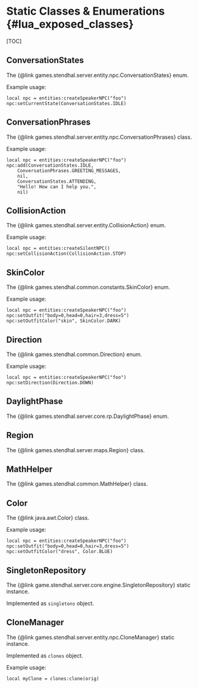 
Static Classes & Enumerations {#lua_exposed_classes}
=============================

[TOC]

## ConversationStates

The {@link games.stendhal.server.entity.npc.ConversationStates} enum.

Example usage:
```
local npc = entities:createSpeakerNPC("foo")
npc:setCurrentState(ConversationStates.IDLE)
```

## ConversationPhrases

The {@link games.stendhal.server.entity.npc.ConversationPhrases} class.

Example usage:
```
local npc = entities:createSpeakerNPC("foo")
npc:add(ConversationStates.IDLE,
	ConversationPhrases.GREETING_MESSAGES,
	nil,
	ConversationStates.ATTENDING,
	"Hello! How can I help you.",
	nil)
```

## CollisionAction

The {@link games.stendhal.server.entity.CollisionAction} enum.

Example usage:
```
local npc = entities:createSilentNPC()
npc:setCollisionAction(CollisionAction.STOP)
```

## SkinColor

The {@link games.stendhal.common.constants.SkinColor} enum.

Example usage:
```
local npc = entities:createSpeakerNPC("foo")
npc:setOutfit("body=0,head=0,hair=3,dress=5")
npc:setOutfitColor("skin", SkinColor.DARK)
```

## Direction

The {@link games.stendhal.common.Direction} enum.

Example usage:
```
local npc = entities:createSpeakerNPC("foo")
npc:setDirection(Direction.DOWN)
```

## DaylightPhase

The {@link games.stendhal.server.core.rp.DaylightPhase} enum.

## Region

The {@link games.stendhal.server.maps.Region} class.

## MathHelper

The {@link games.stendhal.common.MathHelper} class.

## Color

The {@link java.awt.Color} class.

Example usage:
```
local npc = entities:createSpeakerNPC("foo")
npc:setOutfit("body=0,head=0,hair=3,dress=5")
npc:setOutfitColor("dress", Color.BLUE)
```

## SingletonRepository

The {@link game.stendhal.server.core.engine.SingletonRepository} static instance.

Implemented as <code>singletons</code> object.

## CloneManager

The {@link games.stendhal.server.entity.npc.CloneManager} static instance.

Implemented as <code>clones</code> object.

Example usage:
```
local myClone = clones:clone(orig)
```
